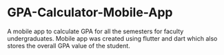 # GPA-Calculator-Mobile-App
A mobile app to calculate GPA for all the semesters for faculty undergraduates. 
Mobile app was created using flutter and dart which also stores the overall GPA value of the student.
